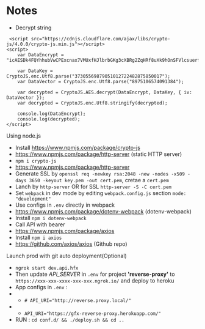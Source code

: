 # Notes

- Decrypt string

```
 <script src="https://cdnjs.cloudflare.com/ajax/libs/crypto-js/4.0.0/crypto-js.min.js"></script>
<script>
    var DataEncrypt = "icAESDk4FQYhhubVwCPExcnax7VMUxfHJlbrbGKg3cXBRg2ZqHRf8uXk9hOnSFVlcsuerf1+62RxmZVrXS4n1UqBiv8ruZnj00BMWnOa5u0=";

    var DataKey = CryptoJS.enc.Utf8.parse("37305569879051012722482875850017");
    var DataVector = CryptoJS.enc.Utf8.parse("8975106574091384");

    var decrypted = CryptoJS.AES.decrypt(DataEncrypt, DataKey, { iv: DataVector });        
    var decrypted = CryptoJS.enc.Utf8.stringify(decrypted);

    console.log(DataEncrypt);
    console.log(decrypted);
</script>
```

Using node.js

- Install https://www.npmjs.com/package/crypto-js
- https://www.npmjs.com/package/http-server (static HTTP server)
- `npm i crypto-js`
- https://www.npmjs.com/package/http-server
- Generate SSL by `openssl req -newkey rsa:2048 -new -nodes -x509 -days 3650 -keyout key.pem -out cert.pem`, cretae a `cert.pem`
- Lanch by `http-server` OR for SSL `http-server -S -C cert.pem`
- Set `webpack` in dev mode by editing `webpack.config.js` section `mode: "development"`
- Use configs in `.env` directly in webpack
- https://www.npmjs.com/package/dotenv-webpack (dotenv-webpack)
- Install `npm i dotenv-webpack`
- Call API with bearer
- https://www.npmjs.com/package/axios
- Install `npm i axios`
- https://github.com/axios/axios (Github repo)

Launch prod with git auto deployment(Optional)

- `ngrok start dev.api.hfx`
- Then update *API_SERVER* in `.env` for project **'reverse-proxy'** to `https://xxx-xxx-xxxx-xxx-xxx.ngrok.io/` and deploy to heroku
- App configs in `.env` :
- - `# API_URI="http://reverse.proxy.local/"`
- - `API_URI="https://gfx-reverse-proxy.herokuapp.com/"`
- RUN : `cd conf.d/ && ./deploy.sh && cd ..`